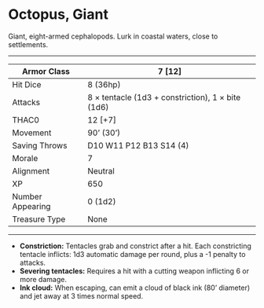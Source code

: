 # Octopus, Giant

Giant, eight-armed cephalopods. Lurk in coastal waters, close to settlements.

------

| Armor Class     | 7 [12]                                            |
| ---------------- | ------------------------------------------------- |
| Hit Dice         | 8 (36hp)                                          |
| Attacks          | 8 × tentacle (1d3 + constriction), 1 × bite (1d6) |
| THAC0            | 12 [+7]                                           |
| Movement         | 90’ (30’)                                         |
| Saving Throws    | D10 W11 P12 B13 S14 (4)                           |
| Morale           | 7                                                 |
| Alignment        | Neutral                                           |
| XP               | 650                                               |
| Number Appearing | 0 (1d2)                                           |
| Treasure Type    | None                                              |

------

- **Constriction:** Tentacles grab and constrict after a hit. Each constricting tentacle inflicts: 1d3 automatic damage per round, plus a -1 penalty to attacks.
- **Severing tentacles:** Requires a hit with a cutting weapon inflicting 6 or more damage.
- **Ink cloud:** When escaping, can emit a cloud of black ink (80’ diameter) and jet away at 3 times normal speed.